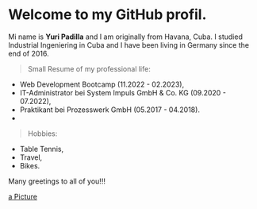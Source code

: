 # Welcome to my GitHub profil.

Mi name is **Yuri Padilla** and I am originally from Havana, Cuba. I studied Industrial Ingeniering in Cuba and I have been living in Germany since the end of 2016.

> Small Resume of my professional life:
- Web Development Bootcamp (11.2022 - 02.2023),
- IT-Administrator bei System Impuls GmbH & Co. KG (09.2020 - 07.2022),
- Praktikant bei Prozesswerk GmbH (05.2017 - 04.2018).
- 
> Hobbies:
- Table Tennis,
- Travel,
- Bikes.

Many greetings to all of you!!!

[a Picture](https://tenor.com/view/smiley-gif-25348437)

